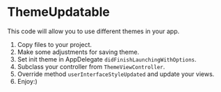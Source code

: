 # ThemeUpdatable

This code will allow you to use different themes in your app. 

1) Copy files to your project.
2) Make some adjustments for saving theme.
3) Set init theme in AppDelegate `didFinishLaunchingWithOptions`.
4) Subclass your controller from `ThemeViewController`.
5) Override method `userInterfaceStyleUpdated` and update your views.
6) Enjoy:)
